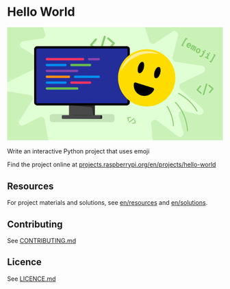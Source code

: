 # Hello World

![Hello World](en/images/banner.png)

Write an interactive Python project that uses emoji

Find the project online at [projects.raspberrypi.org/en/projects/hello-world](https://projects.raspberrypi.org/en/projects/hello-world)

## Resources
For project materials and solutions, see [en/resources](https://github.com/raspberrypilearning/hello-world/tree/master/en/resources) and [en/solutions](https://github.com/raspberrypilearning/hello-world/tree/master/en/solutions).

## Contributing
See [CONTRIBUTING.md](CONTRIBUTING.md)

## Licence
 See [LICENCE.md](LICENCE.md)